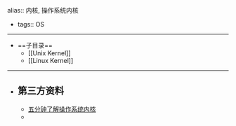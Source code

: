 alias:: 内核, 操作系统内核

- tags:: OS
- ---
- ==子目录==
	- [[Unix Kernel]]
	- [[Linux Kernel]]
- ---
- ## 第三方资料
	- [五分钟了解操作系统内核](https://zhuanlan.zhihu.com/p/81883894)
	-